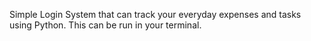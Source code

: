 Simple Login System that can track your everyday expenses and tasks using Python. 
This can be run in your terminal.
